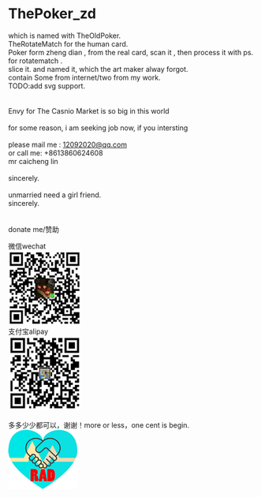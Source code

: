 # ThePoker_zd
which is named with TheOldPoker.<br/>
TheRotateMatch for the human card.<br/>
Poker form zheng dian , from the real card, scan it , then process it with ps. for rotatematch
.<br/> 
slice it. and named it, which the art maker alway forgot.<br/>
contain Some from internet/two from my work.<br/>
TODO:add svg support.<br/>
<br/>
<br/>
Envy for The Casnio Market is so big in this world<br/>
<br/>
for some reason, i am seeking job now,  if you intersting<br/>
<br/>
please mail me : 12092020@qq.com<br/>
or call me: +8613860624608<br/>
mr caicheng lin<br/>
<br/>
sincerely.
<br/>
<br/>
unmarried need a girl friend.
<br>
sincerely.
<br/>
<br/>
<br/>
donate me/赞助
<div>
    <div class="left">微信wechat<br/><img src="doc/cc_wx.png" height="150" width="148" /></div>
    <div class="left">支付宝alipay<br/><img src="doc/cc_zfb.png" height="150" width="148" /></div>
    <div class="left"><br/>多多少少都可以，谢谢！more or less，one cent is begin.</div>    
    <div class="left"><img src="doc/heart2.png" height="120" width="140" /></div>
    <!--div>
        <br/>工作时间 <br/> 周一至周五 ：8:30-17:30 <br/> 周六至周日 ：10:30-16:00 <br/> 联系方式 <br/> 林先生：13061660452 <br/> QQ：45030013 <br/> mail：45030013@qq.com <br/> 备案：沪ICP备16041167 <br/>
    </div-->
</div>
